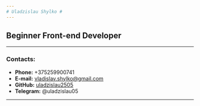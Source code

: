 ```yaml
---   
# Uladzislau Shylko #   
---   
```

## Beginner Front-end Developer ##   
---
### Contacts: ###   
* **Phone:** +375259900741
* **E-mail:** vladislav.shylko@gmail.com
* **GitHub:** [uladzislau2505](https://github.com/Uladzislau2505)
* **Telegram:** @uladzislau05
---
